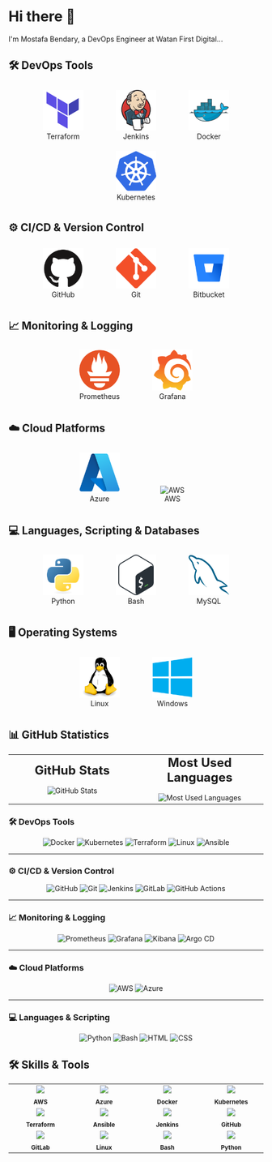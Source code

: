 # Hi there 👋
I'm Mostafa Bendary, a DevOps Engineer at Watan First Digital...

## 🛠️ DevOps Tools

<p align="center">
  <span style="display:inline-block; width:120px; text-align:center; margin:10px;">
    <img src="https://raw.githubusercontent.com/devicons/devicon/master/icons/terraform/terraform-original.svg" height="80" alt="Terraform" /><br>
    Terraform
  </span>
  <span style="display:inline-block; width:120px; text-align:center; margin:10px;">
    <img src="https://raw.githubusercontent.com/devicons/devicon/master/icons/jenkins/jenkins-original.svg" height="80" alt="Jenkins" /><br>
    Jenkins
  </span>
  <span style="display:inline-block; width:120px; text-align:center; margin:10px;">
    <img src="https://raw.githubusercontent.com/devicons/devicon/master/icons/docker/docker-original.svg" height="80" alt="Docker" /><br>
    Docker
  </span>
  <span style="display:inline-block; width:120px; text-align:center; margin:10px;">
    <img src="https://raw.githubusercontent.com/devicons/devicon/master/icons/kubernetes/kubernetes-plain.svg" height="80" alt="Kubernetes" /><br>
    Kubernetes
  </span>
</p>

## ⚙️ CI/CD & Version Control

<p align="center">
  <span style="display:inline-block; width:120px; text-align:center; margin:10px;">
    <img src="https://raw.githubusercontent.com/devicons/devicon/master/icons/github/github-original.svg" height="80" alt="GitHub" /><br>
    GitHub
  </span>
  <span style="display:inline-block; width:120px; text-align:center; margin:10px;">
    <img src="https://raw.githubusercontent.com/devicons/devicon/master/icons/git/git-original.svg" height="80" alt="Git" /><br>
    Git
  </span>
  <span style="display:inline-block; width:120px; text-align:center; margin:10px;">
    <img src="https://raw.githubusercontent.com/devicons/devicon/master/icons/bitbucket/bitbucket-original.svg" height="80" alt="Bitbucket" /><br>
    Bitbucket
  </span>
</p>

## 📈 Monitoring & Logging

<p align="center">
  <span style="display:inline-block; width:120px; text-align:center; margin:10px;">
    <img src="https://raw.githubusercontent.com/devicons/devicon/master/icons/prometheus/prometheus-original.svg" height="80" alt="Prometheus" /><br>
    Prometheus
  </span>
  <span style="display:inline-block; width:120px; text-align:center; margin:10px;">
    <img src="https://raw.githubusercontent.com/devicons/devicon/master/icons/grafana/grafana-original.svg" height="80" alt="Grafana" /><br>
    Grafana
  </span>
</p>

## ☁️ Cloud Platforms

<p align="center">
  <span style="display:inline-block; width:120px; text-align:center; margin:10px;">
    <img src="https://raw.githubusercontent.com/devicons/devicon/master/icons/azure/azure-original.svg" height="80" alt="Azure" /><br>
    Azure
  </span>
  <span style="display:inline-block; width:120px; text-align:center; margin:10px;">
    <img src="https://raw.githubusercontent.com/devicons/devicon/master/icons/aws/aws-original.svg" height="80" alt="AWS" /><br>
    AWS
  </span>
</p>

## 💻 Languages, Scripting & Databases

<p align="center">
  <span style="display:inline-block; width:120px; text-align:center; margin:10px;">
    <img src="https://raw.githubusercontent.com/devicons/devicon/master/icons/python/python-original.svg" height="80" alt="Python" /><br>
    Python
  </span>
  <span style="display:inline-block; width:120px; text-align:center; margin:10px;">
    <img src="https://raw.githubusercontent.com/devicons/devicon/master/icons/bash/bash-original.svg" height="80" alt="Bash" /><br>
    Bash
  </span>
  <span style="display:inline-block; width:120px; text-align:center; margin:10px;">
    <img src="https://raw.githubusercontent.com/devicons/devicon/master/icons/mysql/mysql-original.svg" height="80" alt="MySQL" /><br>
    MySQL
  </span>
</p>

## 🖥️ Operating Systems

<p align="center">
  <span style="display:inline-block; width:120px; text-align:center; margin:10px;">
    <img src="https://raw.githubusercontent.com/devicons/devicon/master/icons/linux/linux-original.svg" height="80" alt="Linux" /><br>
    Linux
  </span>
  <span style="display:inline-block; width:120px; text-align:center; margin:10px;">
    <img src="https://raw.githubusercontent.com/devicons/devicon/master/icons/windows8/windows8-original.svg" height="80" alt="Windows" /><br>
    Windows
  </span>
</p>


## 📊 GitHub Statistics

<table>
  <tr>
    <td align="center" width="50%">
      <strong style="font-size: 24px;">GitHub Stats</strong><br><br>
      <img src="https://github-readme-stats.vercel.app/api?username=mostafabendary&show_icons=true&theme=tokyonight&hide_border=true" alt="GitHub Stats" width="600" />
    </td>
    <td align="center" width="50%">
      <strong style="font-size: 24px;">Most Used Languages</strong><br><br>
      <img src="https://github-readme-stats.vercel.app/api/top-langs/?username=mostafabendary&layout=compact&theme=tokyonight&hide_border=true" alt="Most Used Languages" width="600" />
    </td>
  </tr>
</table>




### 🛠️ DevOps Tools

<div align="center">

<img src="https://techstack-generator.vercel.app/docker-icon.svg" alt="Docker" width="60"/>
<img src="https://techstack-generator.vercel.app/kubernetes-icon.svg" alt="Kubernetes" width="60"/>
<img src="https://techstack-generator.vercel.app/terraform-icon.svg" alt="Terraform" width="60"/>
<img src="https://techstack-generator.vercel.app/linux-icon.svg" alt="Linux" width="60"/>
<img src="https://cdn.jsdelivr.net/gh/devicons/devicon/icons/ansible/ansible-original.svg" alt="Ansible" width="60"/>

</div>

---

### ⚙️ CI/CD & Version Control

<div align="center">

<img src="https://techstack-generator.vercel.app/github-icon.svg" alt="GitHub" width="60"/>
<img src="https://techstack-generator.vercel.app/git-icon.svg" alt="Git" width="60"/>
<img src="https://techstack-generator.vercel.app/jenkins-icon.svg" alt="Jenkins" width="60"/>
<img src="https://cdn.jsdelivr.net/gh/devicons/devicon/icons/gitlab/gitlab-original.svg" alt="GitLab" width="60"/>
<img src="https://raw.githubusercontent.com/abrahamcalf/programming-languages-logos/master/src/github-actions/github-actions.svg" alt="GitHub Actions" width="60"/>

</div>

---

### 📈 Monitoring & Logging

<div align="center">

<img src="https://cdn.jsdelivr.net/gh/devicons/devicon/icons/prometheus/prometheus-original.svg" alt="Prometheus" width="60"/>
<img src="https://cdn.jsdelivr.net/gh/devicons/devicon/icons/grafana/grafana-original.svg" alt="Grafana" width="60"/>
<img src="https://raw.githubusercontent.com/gilbarbara/logos/master/logos/kibana.svg" alt="Kibana" width="60"/>
<img src="https://cdn.jsdelivr.net/gh/devicons/devicon/icons/argocd/argocd-original.svg" alt="Argo CD" width="60"/>

</div>

---

### ☁️ Cloud Platforms

<div align="center">

<img src="https://techstack-generator.vercel.app/aws-icon.svg" alt="AWS" width="60"/>
<img src="https://techstack-generator.vercel.app/azure-icon.svg" alt="Azure" width="60"/>

</div>

---

### 💻 Languages & Scripting

<div align="center">

<img src="https://techstack-generator.vercel.app/python-icon.svg" alt="Python" width="60"/>
<img src="https://cdn.jsdelivr.net/gh/devicons/devicon/icons/bash/bash-original.svg" alt="Bash" width="60"/>
<img src="https://techstack-generator.vercel.app/html-icon.svg" alt="HTML" width="60"/>
<img src="https://techstack-generator.vercel.app/css-icon.svg" alt="CSS" width="60"/>

</div>





## 🛠️ Skills & Tools

<div align="center">

<table>
  <tr>
    <td align="center" width="120">
      <img src="https://skillicons.dev/icons?i=aws" width="60" /><br><sub><b>AWS</b></sub>
    </td>
    <td align="center" width="120">
      <img src="https://skillicons.dev/icons?i=azure" width="60" /><br><sub><b>Azure</b></sub>
    </td>
    <td align="center" width="120">
      <img src="https://skillicons.dev/icons?i=docker" width="60" /><br><sub><b>Docker</b></sub>
    </td>
    <td align="center" width="120">
      <img src="https://skillicons.dev/icons?i=kubernetes" width="60" /><br><sub><b>Kubernetes</b></sub>
    </td>
  </tr>
  <tr>
    <td align="center" width="120">
      <img src="https://skillicons.dev/icons?i=terraform" width="60" /><br><sub><b>Terraform</b></sub>
    </td>
    <td align="center" width="120">
      <img src="https://skillicons.dev/icons?i=ansible" width="60" /><br><sub><b>Ansible</b></sub>
    </td>
    <td align="center" width="120">
      <img src="https://skillicons.dev/icons?i=jenkins" width="60" /><br><sub><b>Jenkins</b></sub>
    </td>
    <td align="center" width="120">
      <img src="https://skillicons.dev/icons?i=github" width="60" /><br><sub><b>GitHub</b></sub>
    </td>
  </tr>
  <tr>
    <td align="center" width="120">
      <img src="https://skillicons.dev/icons?i=gitlab" width="60" /><br><sub><b>GitLab</b></sub>
    </td>
    <td align="center" width="120">
      <img src="https://skillicons.dev/icons?i=linux" width="60" /><br><sub><b>Linux</b></sub>
    </td>
    <td align="center" width="120">
      <img src="https://skillicons.dev/icons?i=bash" width="60" /><br><sub><b>Bash</b></sub>
    </td>
    <td align="center" width="120">
      <img src="https://skillicons.dev/icons?i=python" width="60" /><br><sub><b>Python</b></sub>
    </td>
  </tr>
</table>

</div>

